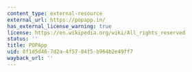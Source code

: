 ```yaml
---
content_type: external-resource
external_url: https://popapp.in/
has_external_license_warning: true
license: https://en.wikipedia.org/wiki/All_rights_reserved
status: ''
title: POPApp
uid: 8f1d5d46-7d2a-4f57-84f5-b964b2e49ff7
wayback_url: ''
---
```

